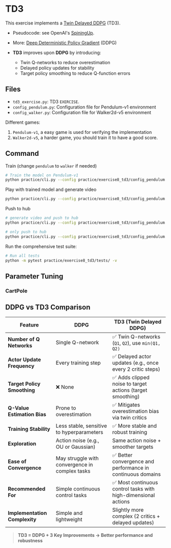 # TD3

This exercise implements a [Twin Delayed DDPG](https://arxiv.org/pdf/1802.09477) (TD3).
- Pseudocode: see OpenAI's [SpiningUp](https://spinningup.openai.com/en/latest/algorithms/td3.html).
- More: [Deep Deterministic Policy Gradient](https://arxiv.org/abs/1509.02971) (DDPG)

- **TD3** improves upon **DDPG** by introducing:
  - Twin Q-networks to reduce overestimation
  - Delayed policy updates for stability
  - Target policy smoothing to reduce Q-function errors

## Files
- `td3_exercise.py`: TD3 `EXERCISE`.
- `config_pendulum.py`: Configuration file for Pendulum-v1 environment
- `config_walker.py`: Configuration file for Walker2d-v5 environment

Different games:
1. `Pendulum-v1`, a easy game is used for verifying the implementation
2. `Walker2d-v5`, a harder game, you should train it to have a good score.


## Command
Train (change `pendulum` to `walker` if needed)
```bash
# Train the model on Pendulum-v1
python practice/cli.py --config practice/exercise8_td3/config_pendulum.py
```

Play with trained model and generate video
```bash
python practice/cli.py --config practice/exercise8_td3/config_pendulum.py --mode play
```

Push to hub
```bash
# generate video and push to hub
python practice/cli.py --config practice/exercise8_td3/config_pendulum.py --mode push_to_hub --username myuser

# only push to hub
python practice/cli.py --config practice/exercise8_td3/config_pendulum.py --mode push_to_hub --username myuser --skip_play
```

Run the comprehensive test suite:
```bash
# Run all tests
python -m pytest practice/exercise8_td3/tests/ -v
```

## Parameter Tuning
### CartPole


## DDPG vs TD3 Comparison

| Feature                     | DDPG                                             | TD3 (Twin Delayed DDPG)                                       |
|-----------------------------|--------------------------------------------------|----------------------------------------------------------------|
| **Number of Q Networks**    | Single Q-network                                 | ✅ Twin Q-networks (`Q1`, `Q2`), use `min(Q1, Q2)`              |
| **Actor Update Frequency**  | Every training step                              | ✅ Delayed actor updates (e.g., once every 2 critic steps)      |
| **Target Policy Smoothing** | ❌ None                                           | ✅ Adds clipped noise to target actions (target smoothing)      |
| **Q-Value Estimation Bias** | Prone to overestimation                          | ✅ Mitigates overestimation bias via twin critics               |
| **Training Stability**      | Less stable, sensitive to hyperparameters        | ✅ More stable and robust training                              |
| **Exploration**             | Action noise (e.g., OU or Gaussian)              | Same action noise + smoother targets                           |
| **Ease of Convergence**     | May struggle with convergence in complex tasks   | ✅ Better convergence and performance in continuous domains     |
| **Recommended For**         | Simple continuous control tasks                  | ✅ Most continuous control tasks with high-dimensional actions  |
| **Implementation Complexity** | Simple and lightweight                          | Slightly more complex (2 critics + delayed updates)             |

> **TD3 = DDPG + 3 Key Improvements → Better performance and robustness**
